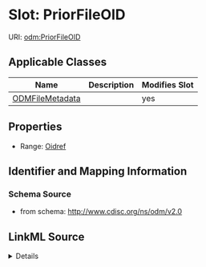 # Slot: PriorFileOID

URI: [odm:PriorFileOID](http://www.cdisc.org/ns/odm/v2.0/PriorFileOID)



<!-- no inheritance hierarchy -->




## Applicable Classes

| Name | Description | Modifies Slot |
| --- | --- | --- |
[ODMFileMetadata](ODMFileMetadata.md) |  |  yes  |







## Properties

* Range: [Oidref](Oidref.md)





## Identifier and Mapping Information







### Schema Source


* from schema: http://www.cdisc.org/ns/odm/v2.0




## LinkML Source

<details>
```yaml
name: PriorFileOID
from_schema: http://www.cdisc.org/ns/odm/v2.0
rank: 1000
alias: PriorFileOID
domain_of:
- ODMFileMetadata
range: oidref

```
</details>